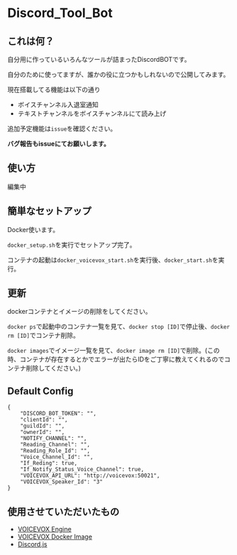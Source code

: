 # Discord_Tool_Bot
## これは何？
自分用に作っているいろんなツールが詰まったDiscordBOTです。

自分のために使ってますが、誰かの役に立つかもしれないので公開してみます。

現在搭載してる機能は以下の通り

- ボイスチャンネル入退室通知
- テキストチャンネルをボイスチャンネルにて読み上げ

追加予定機能は``issue``を確認ください。

**バグ報告もissueにてお願いします。**

## 使い方
編集中

## 簡単なセットアップ
Docker使います。

``docker_setup.sh``を実行でセットアップ完了。

コンテナの起動は``docker_voicevox_start.sh``を実行後、``docker_start.sh``を実行。

## 更新
dockerコンテナとイメージの削除をしてください。

``docker ps``で起動中のコンテナ一覧を見て、``docker stop [ID]``で停止後、``docker rm [ID]``でコンテナ削除。

``docker images``でイメージ一覧を見て、``docker image rm [ID]``で削除。(この時、コンテナが存在するとかでエラーが出たらIDをご丁寧に教えてくれるのでコンテナ削除してください。)

## Default Config
```
{
	"DISCORD_BOT_TOKEN": "",
	"clientId": "",
	"guildId": "",
	"ownerId": "",
	"NOTIFY_CHANNEL": "",
	"Reading_Channel": "",
	"Reading_Role_Id": "",
	"Voice_Channel_Id": "",
	"If_Reding": true,
	"If_Notify_Status_Voice_Channel": true,
	"VOICEVOX_API_URL": "http://voicevox:50021",
	"VOICEVOX_Speaker_Id": "3"
}

```

## 使用させていただいたもの

- [VOICEVOX Engine](https://github.com/VOICEVOX/voicevox_engine)
- [VOICEVOX Docker Image](https://hub.docker.com/r/voicevox/voicevox_engine)
- [Discord.js](https://discord.js.org/)

